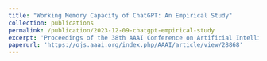 ```yaml
---
title: "Working Memory Capacity of ChatGPT: An Empirical Study"
collection: publications
permalink: /publication/2023-12-09-chatgpt-empirical-study
excerpt: 'Proceedings of the 38th AAAI Conference on Artificial Intelligence (AAAI-24)'
paperurl: 'https://ojs.aaai.org/index.php/AAAI/article/view/28868'
---
```

